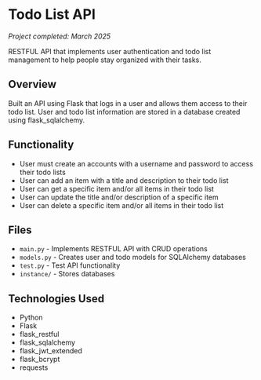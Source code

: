 # Todo List API
*Project completed: March 2025*

RESTFUL API that implements user authentication and todo list management to help people stay organized with their tasks.

## Overview
Built an API using Flask that logs in a user and allows them access to their todo list. User and todo list information are stored in a database created using flask_sqlalchemy. 

## Functionality
- User must create an accounts with a username and password to access their todo lists
- User can add an item with a title and description to their todo list
- User can get a specific item and/or all items in their todo list
- User can update the title and/or description of a specific item
- User can delete a specific item and/or all items in their todo list

## Files
- `main.py` - Implements RESTFUL API with CRUD operations
- `models.py` - Creates user and todo models for SQLAlchemy databases
- `test.py` - Test API functionality
- `instance/` - Stores databases

## Technologies Used
- Python
- Flask
- flask_restful
- flask_sqlalchemy
- flask_jwt_extended
- flask_bcrypt
- requests
